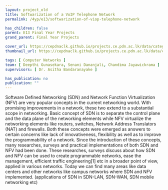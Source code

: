 ```yaml
---
layout: project_old
title: Softwarization of a VoIP Telephone Network
permalink: /4yp/e13/softwarization-of-viop-telephone-network

has_children: false
parent: E13 Final Year Projects
grand_parent: Final Year Projects

cover_url: https://cepdnaclk.github.io/projects.ce.pdn.ac.lk/data/categories/4yp/cover_page.jpg
thumbnail_url: https://cepdnaclk.github.io/projects.ce.pdn.ac.lk/data/categories/4yp/thumbnail.jpg

tags: [	Computer Networks ]
team: [ Deepthi Gunasekara, Senani Dananjali, Chandima Jayawickrama ]
supervisors: [ Dr. Asitha Bandaranayake ]

has_publication: no
publication: ""
---
```


Software Defined Networking (SDN) and Network Function Virtualization (NFV) are very popular concepts in the current networking world. With promising improvements in a network, these two extend to a substantial scope in networking. Basic concept of SDN is to separate the control plane and the data plane of the networking elements while NFV virtualize the networking elements like routers, switches, Network Address Translators (NAT) and firewalls. Both these concepts were emerged as answers to certain concerns like lack of innovativeness, flexibility as well as to improve the programmability of a network. Since the introduction of these concepts, many researches, surveys and practical implementations of both SDN and NFV had been done. These researches, surveys discuss about how SDN and NFV can be used to create programmable networks, ease the management, efficient traffic engineering[1] etc in a broader point of view, applied in various networks. Today we can find many areas like data centers and other networks like campus networks where SDN and NFV implemented. (applications of SDN in SDN-LAN, SDN-WAN, SDN mobile networking etc)
